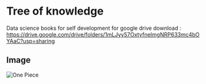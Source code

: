 # Tree of knowledge

Data science books for self development
for google drive download : https://drive.google.com/drive/folders/1mLJyy57OxtyfneImgNRP633mc4bOYAaC?usp=sharing

## Image
![One Piece](https://static.wikia.nocookie.net/onepiece/images/7/7a/Tree_of_Knowledge.png/revision/latest/scale-to-width-down/1200?cb=20240616215622)
